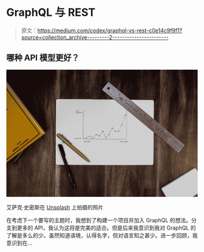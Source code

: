 # GraphQL 与 REST

> 原文：<https://medium.com/codex/graphql-vs-rest-c0e14c9f9f1?source=collection_archive---------2----------------------->

## 哪种 API 模型更好？

![](img/36128f43600944162feda1c4f25772ef.png)

艾萨克·史密斯在 [Unsplash](https://unsplash.com?utm_source=medium&utm_medium=referral) 上拍摄的照片

在考虑下一个要写的主题时，我想到了构建一个项目并加入 GraphQL 的想法。分支到更多的 API，我认为这将是完美的适合。但是后来我意识到我对 GraphQL 的了解是多么的少。虽然知道语境，认得名字，但对语言知之甚少。进一步回顾，我意识到在…